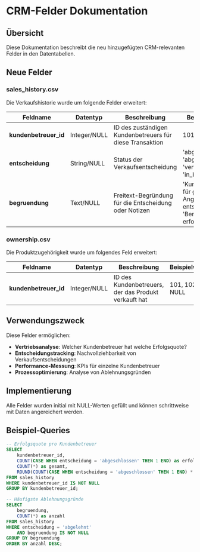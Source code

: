 # CRM-Felder Dokumentation

## Übersicht
Diese Dokumentation beschreibt die neu hinzugefügten CRM-relevanten Felder in den Datentabellen.

## Neue Felder

### sales_history.csv
Die Verkaufshistorie wurde um folgende Felder erweitert:

| Feldname | Datentyp | Beschreibung | Beispielwerte |
|----------|----------|--------------|---------------|
| **kundenbetreuer_id** | Integer/NULL | ID des zuständigen Kundenbetreuers für diese Transaktion | 101, 102, NULL |
| **entscheidung** | String/NULL | Status der Verkaufsentscheidung | 'abgeschlossen', 'abgelehnt', 'vertagt', 'in_bearbeitung' |
| **begruendung** | Text/NULL | Freitext-Begründung für die Entscheidung oder Notizen | 'Kunde hat sich für günstigeres Angebot entschieden', 'Beratung erfolgreich' |

### ownership.csv
Die Produktzugehörigkeit wurde um folgendes Feld erweitert:

| Feldname | Datentyp | Beschreibung | Beispielwerte |
|----------|----------|--------------|---------------|
| **kundenbetreuer_id** | Integer/NULL | ID des Kundenbetreuers, der das Produkt verkauft hat | 101, 102, NULL |

## Verwendungszweck

Diese Felder ermöglichen:
- **Vertriebsanalyse**: Welcher Kundenbetreuer hat welche Erfolgsquote?
- **Entscheidungstracking**: Nachvollziehbarkeit von Verkaufsentscheidungen
- **Performance-Messung**: KPIs für einzelne Kundenbetreuer
- **Prozessoptimierung**: Analyse von Ablehnungsgründen

## Implementierung

Alle Felder wurden initial mit NULL-Werten gefüllt und können schrittweise mit Daten angereichert werden.

## Beispiel-Queries

```sql
-- Erfolgsquote pro Kundenbetreuer
SELECT 
    kundenbetreuer_id,
    COUNT(CASE WHEN entscheidung = 'abgeschlossen' THEN 1 END) as erfolge,
    COUNT(*) as gesamt,
    ROUND(COUNT(CASE WHEN entscheidung = 'abgeschlossen' THEN 1 END) * 100.0 / COUNT(*), 2) as erfolgsquote
FROM sales_history
WHERE kundenbetreuer_id IS NOT NULL
GROUP BY kundenbetreuer_id;

-- Häufigste Ablehnungsgründe
SELECT 
    begruendung,
    COUNT(*) as anzahl
FROM sales_history
WHERE entscheidung = 'abgelehnt'
    AND begruendung IS NOT NULL
GROUP BY begruendung
ORDER BY anzahl DESC;
``` 
